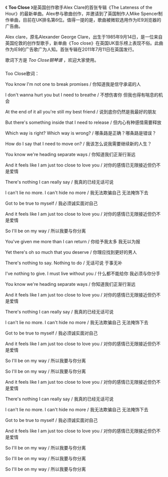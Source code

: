 

《 **Too Close** 》是英国创作歌手Alex Clare的首张专辑《The Lateness of the
Hour》的最新单曲。Alex参与歌曲创作，并邀请到了英国制作人Mike
Spencer制作单曲，目前在UK排名第6位。值得一提的是，歌曲被微软选用作为IE9浏览器的广告曲。

  

Alex clare，原名Alexander George Clare，出生于1985年9月14日，是一位来自英国伦敦的创作型歌手，新单曲《Too
close》在英国UK音乐榜上表现不俗。此曲作为IE9的广告歌广为人知。首张专辑在2011年7月11日在英国发行。

  

歌词下方是 _Too Close钢琴谱_ ，欢迎大家使用。

###  
Too Close歌词：

  

You know I'm not one to break promises / 你知道我是信守承诺的人

I don't wanna hurt you but I need to breathe / 不想伤害你 但我也得有喘息的机会

At the end of it all you're still my best friend / 说到底你仍然是我最好的朋友

But there's something inside that I need to release / 但内心有种感情需要释放

Which way is right? Which way is wrong? / 哪条路是正确？哪条路是错误？

How do I say that I need to move on? / 我该怎么说我需要继续新的人生？

You know we're heading separate ways / 你知道我们正渐行渐远

And it feels like I am just too close to love you / 对你的感情已无限接近但仍不是爱情

There's nothing I can really say / 我真的已经无话可说

I can't lie no more. I can't hide no more / 我无法欺骗自己 无法掩饰下去

Got to be true to myself / 我必须诚实面对自己

And it feels like I am just too close to love you / 对你的感情已无限接近但仍不是爱情

So I'll be on my way / 所以我要与你分离

You've given me more than I can return / 你给予我太多 我无以为报

Yet there's oh so much that you deserve / 你理应找到更好的男人

There's nothing to say. Nothing to do / 无话可说 于事无补

I've nothing to give. I must live without you / 什么都不能给你 我必须与你分手

You know we're heading separate ways / 你知道我们正渐行渐远

And it feels like I am just too close to love you / 对你的感情已无限接近但仍不是爱情

There's nothing I can really say / 我真的已经无话可说

I can't lie no more. I can't hide no more / 我无法欺骗自己 无法掩饰下去

Got to be true to myself / 我必须诚实面对自己

And it feels like I am just too close to love you / 对你的感情已无限接近但仍不是爱情

So I'll be on my way / 所以我要与你分离

So I'll be on my way / 所以我要与你分离

And it feels like I am just too close to love you / 对你的感情已无限接近但仍不是爱情

There's nothing I can really say / 我真的已经无话可说

I can't lie no more. I can't hide no more / 我无法欺骗自己 无法掩饰下去

Got to be true to myself / 我必须诚实面对自己

And it feels like I am just too close to love you / 对你的感情已无限接近但仍不是爱情

So I'll be on my way / 所以我要与你分离

So I'll be on my way / 所以我要与你分离

So I'll be on my way / 所以我要与你分离

  


